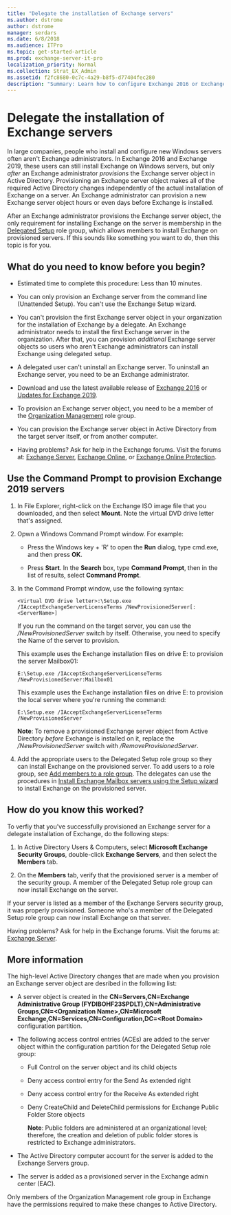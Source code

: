```yaml
---
title: "Delegate the installation of Exchange servers"
ms.author: dstrome
author: dstrome
manager: serdars
ms.date: 6/8/2018
ms.audience: ITPro
ms.topic: get-started-article
ms.prod: exchange-server-it-pro
localization_priority: Normal
ms.collection: Strat_EX_Admin
ms.assetid: f2fc8680-0c7c-4a29-b8f5-d77404fec280
description: "Summary: Learn how to configure Exchange 2016 or Exchange 2019 server objects in Active Directory so users who aren't Exchange administrators can install Exchange."
---
```


# Delegate the installation of Exchange servers

In large companies, people who install and configure new Windows servers often aren't Exchange administrators. In Exchange 2016 and Exchange 2019, these users can still install Exchange on Windows servers, but only _after_ an Exchange administrator *provisions* the Exchange server object in Active Directory. Provisioning an Exchange server object makes all of the required Active Directory changes independently of the actual installation of Exchange on a server. An Exchange administrator can provision a new Exchange server object hours or even days before Exchange is installed.

After an Exchange administrator provisions the Exchange server object, the only requirement for installing Exchange on the server is membership in the [Delegated Setup](https://technet.microsoft.com/library/dd876881(v=exchg.150).aspx) role group, which allows members to install Exchange on provisioned servers. If this sounds like something you want to do, then this topic is for you.
    
## What do you need to know before you begin?

- Estimated time to complete this procedure: Less than 10 minutes.

- You can only provision an Exchange server from the command line (Unattended Setup). You can't use the Exchange Setup wizard.

- You can't provision the first Exchange server object in your organization for the installation of Exchange by a delegate. An Exchange administrator needs to install the first Exchange server in the organization. After that, you can provision _additional_ Exchange server objects so users who aren't Exchange administrators can install Exchange using delegated setup.

- A delegated user can't uninstall an Exchange server. To uninstall an Exchange server, you need to be an Exchange administrator.

- Download and use the latest available release of [Exchange 2016](../../new-features/updates.md) or [Updates for Exchange 2019](../../new-features-2019/updates.md).

- To provision an Exchange server object, you need to be a member of the [Organization Management](https://technet.microsoft.com/library/dd335087(v=exchg.150).aspx) role group.

- You can provision the Exchange server object in Active Directory from the target server itself, or from another computer.

- Having problems? Ask for help in the Exchange forums. Visit the forums at: [Exchange Server](https://go.microsoft.com/fwlink/p/?linkId=60612), [Exchange Online](https://go.microsoft.com/fwlink/p/?linkId=267542), or [Exchange Online Protection](https://go.microsoft.com/fwlink/p/?linkId=285351).

## Use the Command Prompt to provision Exchange 2019 servers

1. In File Explorer, right-click on the Exchange ISO image file that you downloaded, and then select **Mount**. Note the virtual DVD drive letter that's assigned.
  
2. Opwn a Windows Command Prompt window. For example:

    - Press the Windows key + 'R' to open the **Run** dialog, type cmd.exe, and then press **OK**.

    - Press **Start**. In the **Search** box, type **Command Prompt**, then in the list of results, select **Command Prompt**.

3. In the Command Prompt window, use the following syntax:

    ```
    <Virtual DVD drive letter>:\Setup.exe /IAcceptExchangeServerLicenseTerms /NewProvisionedServer[:<ServerName>]
    ```

    If you run the command on the target server, you can use the _/NewProvisionedServer_ switch by itself. Otherwise, you need to specify the Name of the server to provision.

    This example uses the Exchange installation files on drive E: to provision the server Mailbox01:

    ```
    E:\Setup.exe /IAcceptExchangeServerLicenseTerms /NewProvisionedServer:Mailbox01
    ```

    This example uses the Exchange installation files on drive E: to provision the local server where you're running the command: 

    ```
    E:\Setup.exe /IAcceptExchangeServerLicenseTerms /NewProvisionedServer
    ```

    **Note**: To remove a provisioned Exchange server object from Active Directory _before_ Exchange is installed on it, replace the _/NewProvisionedServer_ switch with _/RemoveProvisionedServer_.

4. Add the appropriate users to the Delegated Setup role group so they can install Exchange on the provisioned server. To add users to a role group, see [Add members to a role group](../../permissions/role-group-members.md#add). The delegates can use the procedures in [Install Exchange Mailbox servers using the Setup wizard](install-mailbox-role.md) to install Exchange on the provisioned server.
  
## How do you know this worked?

To verfiy that you've successfully provisioned an Exchange server for a delegate installation of Exchange, do the following steps:
    
1. In Active Directory Users & Computers, select **Microsoft Exchange Security Groups**, double-click **Exchange Servers**, and then select the **Members** tab.
    
2. On the **Members** tab, verify that the provisioned server is a member of the security group. A member of the Delegated Setup role group can now install Exchange on the server.

If your server is listed as a member of the Exchange Servers security group, it was properly provisioned. Someone who's a member of the Delegated Setup role group can now install Exchange on that server.

Having problems? Ask for help in the Exchange forums. Visit the forums at: [Exchange Server](https://go.microsoft.com/fwlink/p/?linkId=60612).

## More information

The high-level Active Directory changes that are made when you provision an Exchange server object are desribed in the following list: 
  
- A server object is created in the **CN=Servers,CN=Exchange Administrative Group (FYDIBOHF23SPDLT),CN=Administrative Groups,CN=\<Organization Name\>,CN=Microsoft Exchange,CN=Services,CN=Configuration,DC=\<Root Domain\>** configuration partition.
    
- The following access control entries (ACEs) are added to the server object within the configuration partition for the Delegated Setup role group:
    
  - Full Control on the server object and its child objects
    
  - Deny access control entry for the Send As extended right
    
  - Deny access control entry for the Receive As extended right
    
  - Deny CreateChild and DeleteChild permissions for Exchange Public Folder Store objects
    
     **Note**: Public folders are administered at an organizational level; therefore, the creation and deletion of public folder stores is restricted to Exchange administrators.
  
- The Active Directory computer account for the server is added to the Exchange Servers group.
    
- The server is added as a provisioned server in the Exchange admin center (EAC).

Only members of the Organization Management role group in Exchange have the permissions required to make these changes to Active Directory.
